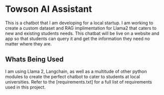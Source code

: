 # Towson AI Assistant
This is a chatbot that I am developing for a local startup. I am working to create a custom dataset and RAG implimentation for Llama2
that caters to new and existing students needs. 
This chatbat will be live on a website and app so that students can query it and get the information they need no matter where they are.

## Whats Being Used
I am using Llama 2, Langchain, as well as a multitude of other python modules to create the perfect chatbot to cater to students at local universities.
Refer to the [requirements.txt] for a full list of requirements used in this project.


